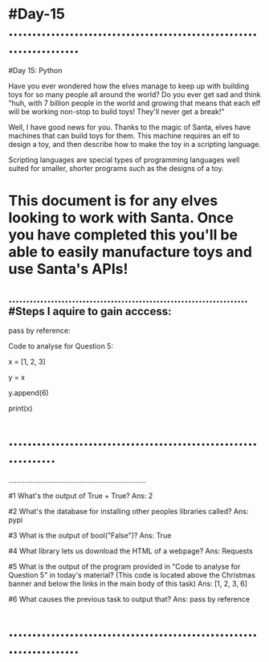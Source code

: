 #Day-15
....................................................................
====================================================================
#Day 15: Python

Have you ever wondered how the elves manage to keep up with building toys for so many people all around the world? Do you ever get sad and think "huh, with 7 billion people in the world and growing that means that each elf will be working non-stop to build toys! They'll never get a break!"

Well, I have good news for you. Thanks to the magic of Santa, elves have machines that can build toys for them. This machine requires an elf to design a toy, and then describe how to make the toy in a scripting language.

Scripting languages are special types of programming languages well suited for smaller, shorter programs such as the designs of a toy.

This document is for any elves looking to work with Santa. Once you have completed this you'll be able to easily manufacture toys and use Santa's APIs!
====================================================================
....................................................................
#Steps I aquire to gain acccess:
----------------------------------

pass by reference:

Code to analyse for Question 5:

x = [1, 2, 3]

y = x

y.append(6)

print(x)

...............................................................
====================================================================
....................................................................

#1	What's the output of True + True?
	Ans: 2

#2	What's the database for installing other peoples libraries called?
	Ans: pypi

#3	What is the output of bool("False")?
	Ans: True

#4	What library lets us download the HTML of a webpage?
	Ans: Requests

#5	What is the output of the program provided in "Code to analyse for Question 5" in today's material? (This code is located above the Christmas banner and below the links in the main body of this task)
	Ans: [1, 2, 3, 6]

#6	What causes the previous task to output that?
	Ans: pass by reference

....................................................................
====================================================================